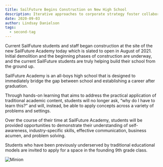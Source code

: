 ```yaml
---
title: SailFuture Begins Construction on New High School
description: Iterative approaches to corporate strategy foster collaborative thinking to further the overall value proposition. Organically grow the holistic world view of disruptive innovation via workplace diversity and empowerment.
date: 2020-09-03
author: Lindsay Danielson
tags:
  - second-tag
---
```



Current SailFuture students and staff began construction at the site of the new SailFuture Academy today which is slated to open in August of 2021.  Initial demolition and the beginning phases of construction are underway, and the current SailFuture students are truly helping build their school from the ground up. 

SailFuture Academy is an all-boys high school that is designed to immediately bridge the gap between school and establishing a career after graduation.  

Through hands-on learning that aims to address the practical application of traditional academic content, students will no longer ask, “why do I have to learn this?” and will, instead, be able to apply concepts across a variety of problems and settings. 

Over the course of their time at SailFuture Academy, students will be provided opportunities to demonstrate their understanding of self-awareness, industry-specific skills, effective communication, business acumen, and problem solving. 

Students who have been previously underserved by traditional educational models are invited to apply for a space in the founding 9th grade class. 


![Minion](https://res.cloudinary.com/dbhwzxw0k/image/upload/v1570812746/12139990_831801776932307_5974419264370140447_o.jpg)
